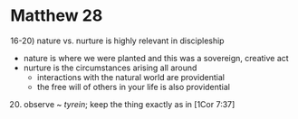 # Matthew 28


16-20) 
nature vs. nurture is highly relevant in discipleship
- nature is where we were planted and this was a sovereign, creative act
- nurture is the circumstances arising all around
  - interactions with the natural world are providential
  - the free will of others in your life is also providential

20) observe ~ _tyrein_; keep the thing exactly as in [1Cor 7:37]
